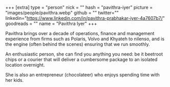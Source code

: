 +++
[extra]
type = "person"
nick = ""
hash = "pavithra-iyer"
picture = "images/people/pavithra.webp"
github = ""
twitter=""
linkedin="https://www.linkedin.com/in/pavithra-prabhakar-iyer-4a7607b7/"
goodreads = ""
name = "Pavithra Iyer"
+++

  <p class="text-black text-base leading-normal  md:text-xl lg:text-xl md:leading-snug font-light pb-4 md:pb-7">
    Pavithra brings over a decade of operations, finance and management experience from firms such as Polaris, Volvo and Khyateh to nilenso, and is the engine (often behind the scenes) ensuring that we run smoothly.
  </p>
  <p class="text-black text-base leading-normal  md:text-xl lg:text-xl md:leading-snug font-light pb-4 md:pb-7">
    An enthusiastic person, she can find you anything you need: be it beetroot chips or a courier that will deliver a cumbersome package to an isolated location overnight.
  </p>
  <p class="text-black text-base leading-normal  md:text-xl lg:text-xl md:leading-snug font-light pb-4 md:pb-7">
    She is also an entrepreneur (chocolateer) who enjoys spending time with her kids.
  </p>

